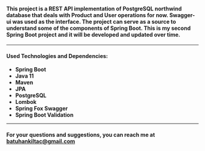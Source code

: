#### This project is a REST API implementation of PostgreSQL northwind database that deals with Product and User operations for now. Swagger-ui was used as the interface. The project can serve as a source to understand some of the components of Spring Boot. This is my second Spring Boot project and it will be developed and updated over time.

***

#### Used Technologies and Dependencies:

* **Spring Boot**
* **Java 11**
* **Maven**
* **JPA**
* **PostgreSQL**
* **Lombok**
* **Spring Fox Swagger**
* **Spring Boot Validation**

***

#### For your questions and suggestions, you can reach me at batuhankiltac@gmail.com
